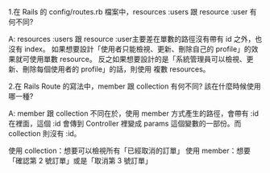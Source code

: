 1.在 Rails 的 config/routes.rb 檔案中，resources :users 跟 resource :user 有何不同?

A:
resources :users 跟 resource :user主要差在單數的路徑沒有帶有 id 之外，也沒有 index。
如果想要設計「使用者只能檢視、更新、刪除自己的 profile」的效果就可使用單數 resource。
反之如果想要設計的是「系統管理員可以檢視、更新、刪除每個使用者的 profile」的話，則使用
複數 resources。

2.在 Rails Route 的寫法中，member 跟 collection 有何不同? 該在什麼時候使用哪一種?

A:
member 跟 collection 不同在於，使用 member 方式產生的路徑，會帶有 :id 在裡面，這個 :id 
會傳到 Controller 裡變成 params 這個變數的一部份。而 collection 則沒有 :id。

使用 collection：想要可以檢視所有「已經取消的訂單」
使用 member：想要「確認第 2 號訂單」或是「取消第 3 號訂單」
